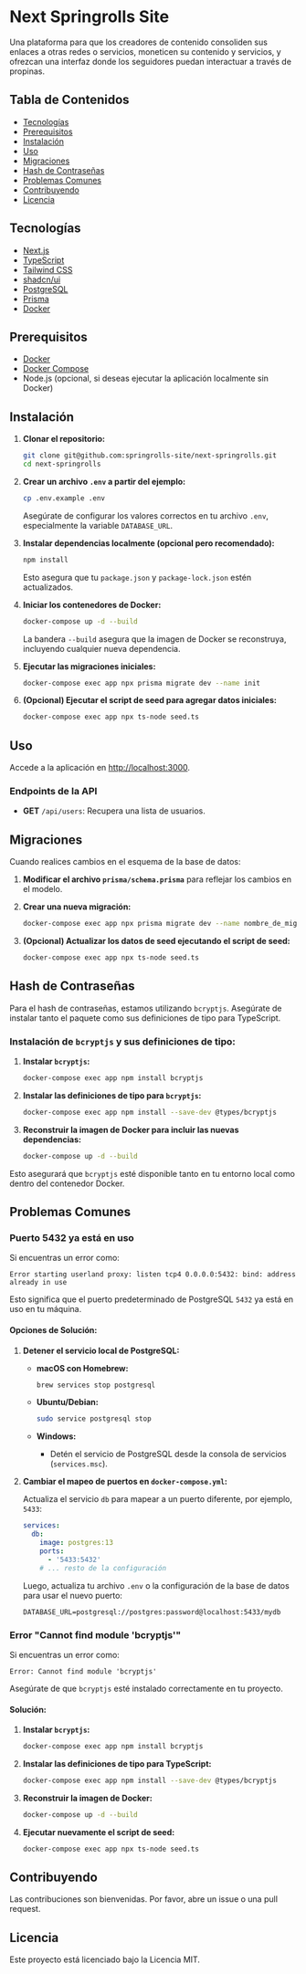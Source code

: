 
# Next Springrolls Site

Una plataforma para que los creadores de contenido consoliden sus enlaces a otras redes o servicios, moneticen su contenido y servicios, y ofrezcan una interfaz donde los seguidores puedan interactuar a través de propinas.

## Tabla de Contenidos

- [Tecnologías](#tecnologías)
- [Prerequisitos](#prerequisitos)
- [Instalación](#instalación)
- [Uso](#uso)
- [Migraciones](#migraciones)
- [Hash de Contraseñas](#hash-de-contraseñas)
- [Problemas Comunes](#problemas-comunes)
- [Contribuyendo](#contribuyendo)
- [Licencia](#licencia)

## Tecnologías

- [Next.js](https://nextjs.org/)
- [TypeScript](https://www.typescriptlang.org/)
- [Tailwind CSS](https://tailwindcss.com/)
- [shadcn/ui](https://ui.shadcn.com/)
- [PostgreSQL](https://www.postgresql.org/)
- [Prisma](https://www.prisma.io/)
- [Docker](https://www.docker.com/)

## Prerequisitos

- [Docker](https://docs.docker.com/get-docker/)
- [Docker Compose](https://docs.docker.com/compose/install/)
- Node.js (opcional, si deseas ejecutar la aplicación localmente sin Docker)

## Instalación

1. **Clonar el repositorio:**

   ```bash
   git clone git@github.com:springrolls-site/next-springrolls.git
   cd next-springrolls
   ```

2. **Crear un archivo `.env` a partir del ejemplo:**

   ```bash
   cp .env.example .env
   ```

   Asegúrate de configurar los valores correctos en tu archivo `.env`, especialmente la variable `DATABASE_URL`.

3. **Instalar dependencias localmente (opcional pero recomendado):**

   ```bash
   npm install
   ```

   Esto asegura que tu `package.json` y `package-lock.json` estén actualizados.

4. **Iniciar los contenedores de Docker:**

   ```bash
   docker-compose up -d --build
   ```

   La bandera `--build` asegura que la imagen de Docker se reconstruya, incluyendo cualquier nueva dependencia.

5. **Ejecutar las migraciones iniciales:**

   ```bash
   docker-compose exec app npx prisma migrate dev --name init
   ```

6. **(Opcional) Ejecutar el script de seed para agregar datos iniciales:**

   ```bash
   docker-compose exec app npx ts-node seed.ts
   ```

## Uso

Accede a la aplicación en [http://localhost:3000](http://localhost:3000).

### Endpoints de la API

- **GET** `/api/users`: Recupera una lista de usuarios.

## Migraciones

Cuando realices cambios en el esquema de la base de datos:

1. **Modificar el archivo `prisma/schema.prisma`** para reflejar los cambios en el modelo.

2. **Crear una nueva migración:**

   ```bash
   docker-compose exec app npx prisma migrate dev --name nombre_de_migracion
   ```

3. **(Opcional) Actualizar los datos de seed ejecutando el script de seed:**

   ```bash
   docker-compose exec app npx ts-node seed.ts
   ```

## Hash de Contraseñas

Para el hash de contraseñas, estamos utilizando `bcryptjs`. Asegúrate de instalar tanto el paquete como sus definiciones de tipo para TypeScript.

### Instalación de `bcryptjs` y sus definiciones de tipo:

1. **Instalar `bcryptjs`:**

   ```bash
   docker-compose exec app npm install bcryptjs
   ```

2. **Instalar las definiciones de tipo para `bcryptjs`:**

   ```bash
   docker-compose exec app npm install --save-dev @types/bcryptjs
   ```

3. **Reconstruir la imagen de Docker para incluir las nuevas dependencias:**

   ```bash
   docker-compose up -d --build
   ```

Esto asegurará que `bcryptjs` esté disponible tanto en tu entorno local como dentro del contenedor Docker.

## Problemas Comunes

### Puerto 5432 ya está en uso

Si encuentras un error como:

```
Error starting userland proxy: listen tcp4 0.0.0.0:5432: bind: address already in use
```

Esto significa que el puerto predeterminado de PostgreSQL `5432` ya está en uso en tu máquina.

#### Opciones de Solución:

1. **Detener el servicio local de PostgreSQL:**

   - **macOS con Homebrew:**

     ```bash
     brew services stop postgresql
     ```

   - **Ubuntu/Debian:**

     ```bash
     sudo service postgresql stop
     ```

   - **Windows:**

     - Detén el servicio de PostgreSQL desde la consola de servicios (`services.msc`).

2. **Cambiar el mapeo de puertos en `docker-compose.yml`:**

   Actualiza el servicio `db` para mapear a un puerto diferente, por ejemplo, `5433`:

   ```yaml
   services:
     db:
       image: postgres:13
       ports:
         - '5433:5432'
       # ... resto de la configuración
   ```

   Luego, actualiza tu archivo `.env` o la configuración de la base de datos para usar el nuevo puerto:

   ```env
   DATABASE_URL=postgresql://postgres:password@localhost:5433/mydb
   ```

### Error "Cannot find module 'bcryptjs'"

Si encuentras un error como:

```
Error: Cannot find module 'bcryptjs'
```

Asegúrate de que `bcryptjs` esté instalado correctamente en tu proyecto.

#### Solución:

1. **Instalar `bcryptjs`:**

   ```bash
   docker-compose exec app npm install bcryptjs
   ```

2. **Instalar las definiciones de tipo para TypeScript:**

   ```bash
   docker-compose exec app npm install --save-dev @types/bcryptjs
   ```

3. **Reconstruir la imagen de Docker:**

   ```bash
   docker-compose up -d --build
   ```

4. **Ejecutar nuevamente el script de seed:**

   ```bash
   docker-compose exec app npx ts-node seed.ts
   ```

## Contribuyendo

Las contribuciones son bienvenidas. Por favor, abre un issue o una pull request.

## Licencia

Este proyecto está licenciado bajo la Licencia MIT.
